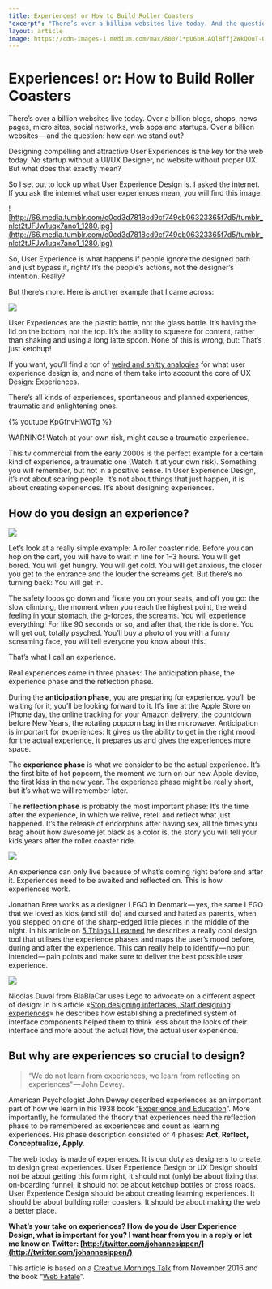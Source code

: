 ```yaml
---
title: Experiences! or How to Build Roller Coasters
"excerpt": "There’s over a billion websites live today. And the question: how can we stand out?"
layout: article
image: https://cdn-images-1.medium.com/max/800/1*pU6bH1AQlBffjZWkQOuT-Q.png
---
```


# Experiences! or: How to Build Roller Coasters

There’s over a billion websites live today. Over a billion blogs, shops, news pages, micro sites, social networks, web apps and startups. Over a billion websites — and the question: how can we stand out?

Designing compelling and attractive User Experiences is the key for the web today. No startup without a UI/UX Designer, no website without proper UX. But what does that exactly mean?

So I set out to look up what User Experience Design is. I asked the internet. If you ask the internet what user experiences mean, you will find this image:

![http://66.media.tumblr.com/c0cd3d7818cd9cf749eb06323365f7d5/tumblr_nlct2tJFJw1uqx7ano1_1280.jpg](http://66.media.tumblr.com/c0cd3d7818cd9cf749eb06323365f7d5/tumblr_nlct2tJFJw1uqx7ano1_1280.jpg)

So, User Experience is what happens if people ignore the designed path and just bypass it, right? It’s the people’s actions, not the designer’s intention. Really?

But there’s more. Here is another example that I came across:

![](https://cdn-images-1.medium.com/max/1600/0*3nFQ8q_a47JCBVle.png)

User Experiences are the plastic bottle, not the glass bottle. It’s having the lid on the bottom, not the top. It’s the ability to squeeze for content, rather than shaking and using a long latte spoon.
None of this is wrong, but: That’s just ketchup!

If you want, you’ll find a ton of [weird and shitty analogies](http://shittyuiuxanalogies.tumblr.com) for what user experience design is, and none of them take into account the core of UX Design: Experiences.

There’s all kinds of experiences, spontaneous and planned experiences, traumatic and enlightening ones.

{% youtube KpGfnvHW0Tg %}

WARNING! Watch at your own risk, might cause a traumatic experience.

This tv commercial from the early 2000s is the perfect example for a certain kind of experience, a traumatic one (Watch it at your own risk). Something you will remember, but not in a positive sense. In User Experience Design, it’s not about scaring people. It’s not about things that just happen, it is about creating experiences. It’s about designing experiences.

## How do you design an experience?

![](https://cdn-images-1.medium.com/max/2000/1*pkyxFu_SwoidzEO5GwIMyQ.jpeg)

Let’s look at a really simple example: A roller coaster ride. Before you can hop on the cart, you will have to wait in line for 1–3 hours. You will get bored. You will get hungry. You will get cold. You will get anxious, the closer you get to the entrance and the louder the screams get. But there’s no turning back: You will get in.

The safety loops go down and fixate you on your seats, and off you go: the slow climbing, the moment when you reach the highest point, the weird feeling in your stomach, the g-forces, the screams. You will experience everything! For like 90 seconds or so, and after that, the ride is done.
You will get out, totally psyched. You’ll buy a photo of you with a funny screaming face, you will tell everyone you know about this.

That’s what I call an experience.

Real experiences come in three phases: The anticipation phase, the experience phase and the reflection phase.

During the **anticipation phase**, you are preparing for experience. you’ll be waiting for it, you’ll be looking forward to it. It’s line at the Apple Store on iPhone day, the online tracking for your Amazon delivery, the countdown before New Years, the rotating popcorn bag in the microwave. Anticipation is important for experiences: It gives us the ability to get in the right mood for the actual experience, it prepares us and gives the experiences more space.

The **experience phase** is what we consider to be the actual experience. It’s the first bite of hot popcorn, the moment we turn on our new Apple device, the first kiss in the new year. The experience phase might be really short, but it’s what we will remember later.

The **reflection phase** is probably the most important phase: It’s the time after the experience, in which we relive, retell and reflect what just happened. It’s the release of endorphins after having sex, all the times you brag about how awesome jet black as a color is, the story you will tell your kids years after the roller coaster ride.

![](https://cdn-images-1.medium.com/max/1600/1*pU6bH1AQlBffjZWkQOuT-Q.png)

An experience can only live because of what’s coming right before and after it. Experiences need to be awaited and reflected on. This is how experiences work.

Jonathan Bree works as a designer LEGO in Denmark — yes, the same LEGO that we loved as kids (and still do) and cursed and hated as parents, when you stepped on one of the sharp-edged little pieces in the middle of the night. In his article on [5 Things I Learned](https://5thingsilearned.com/5-things-i-learnt-as-a-designer-at-lego-25705816376d#.ewbr34nbm) he describes a really cool design tool that utilises the experience phases and maps the user’s mood before, during and after the experience. This can really help to identify — no pun intended — pain points and make sure to deliver the best possible user experience.

![](https://5thingsilearned.com/5-things-i-learnt-as-a-designer-at-lego-25705816376d?gi=e435efeda516#.h6h8dwuz5)

Nicolas Duval from BlaBlaCar uses Lego to advocate on a different aspect of design: In his article «[Stop designing interfaces, Start designing experiences](https://medium.com/blablacar-design/stop-designing-interfaces-start-designing-experiences-d82def0b802c#.jrhazra1i)» he describes how establishing a predefined system of interface components helped them to think less about the looks of their interface and more about the actual flow, the actual user experience.

## But why are experiences so crucial to design?

> “We do not learn from experiences, we learn from reflecting on experiences” — John Dewey.

American Psychologist John Dewey described experiences as an important part of how we learn in his 1938 book “[Experience and Education](https://en.wikipedia.org/wiki/Experience_and_Education_%28book%29)”. More importantly, he formulated the theory that experiences need the reflection phase to be remembered as experiences and count as learning experiences. His phase description consisted of 4 phases: **Act, Reflect, Conceptualize, Apply**.

The web today is made of experiences. It is our duty as designers to create, to design great experiences. User Experience Design or UX Design should not be about getting this form right, it should not (only) be about fixing that on-boarding funnel, it should not be about ketchup bottles or cross roads. User Experience Design should be about creating learning experiences. It should be about building roller coasters. It should be about making the web a better place.

**What’s your take on experiences? How do you do User Experience Design, what is important for you? I want hear from you in a reply or let me know on Twitter: [http://twitter.com/johannesippen/](http://twitter.com/johannesippen/)**

This article is based on a [Creative Mornings Talk](https://creativemornings.com/talks/johannes-ippen/1) from November 2016 and the book “[Web Fatale](http://webfatale.com/)”.